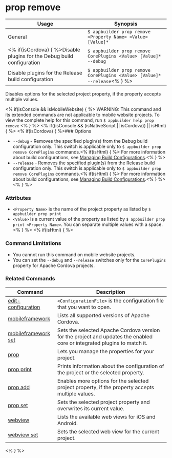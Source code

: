 prop remove
==========

Usage | Synopsis
------|-------
General | `$ appbuilder prop remove <Property Name> <Value> [Value]*`
<% if(isCordova) { %>Disable plugins for the Debug build configuration | `$ appbuilder prop remove CorePlugins <Value> [Value]* --debug`
Disable plugins for the Release build configuration | `$ appbuilder prop remove CorePlugins <Value> [Value]* --release`<% } %> 

Disables options for the selected project property, if the property accepts multiple values.

<% if(isConsole && isMobileWebsite) { %>
WARNING: This command and its extended commands are not applicable to mobile website projects. To view the complete help for this command, run `$ appbuilder help prop remove`
<% } %>
<% if((isConsole && (isNativeScript || isCordova)) || isHtml) { %>
<% if(isCordova) { %>### Options

* `--debug` - Removes the specified plugin(s) from the Debug build configuration only. This switch is applicable only to `$ appbuilder prop remove CorePlugins` commands.<% if(isHtml) { %> For more information about build configurations, see [Managing Build Configurations](http://docs.telerik.com/platform/appbuilder/build-configurations/overview).<% } %>
* `--release` - Removes the specified plugin(s) from the Release build configuration only. This switch is applicable only to `$ appbuilder prop remove CorePlugins` commands.<% if(isHtml) { %> For more information about build configurations, see [Managing Build Configurations](http://docs.telerik.com/platform/appbuilder/build-configurations/overview).<% } %>
<% } %> 
### Attributes
* `<Property Name>` is the name of the project property as listed by `$ appbuilder prop print`
* `<Value>` is a current value of the property as listed by `$ appbuilder prop print <Property Name>`. You can separate multiple values with a space.
<% } %> 
<% if(isHtml) { %> 
### Command Limitations

* You cannot run this command on mobile website projects.
* You can set the `--debug` and `--release` switches only for the `CorePlugins` property for Apache Cordova projects.

### Related Commands

Command | Description
----------|----------
[edit-configuration](edit-configuration.html) | `<ConfigurationFile>` is the configuration file that you want to open.
[mobileframework](mobileframework.html) | Lists all supported versions of Apache Cordova.
[mobileframework set](mobileframework-set.html) | Sets the selected Apache Cordova version for the project and updates the enabled core or integrated plugins to match it.
[prop](prop.html) | Lets you manage the properties for your project.
[prop print](prop-print.html) | Prints information about the configuration of the project or the selected property.
[prop add](prop-add.html) | Enables more options for the selected project property, if the property accepts multiple values.
[prop set](prop-set.html) | Sets the selected project property and overwrites its current value.
[webview](webview.html) | Lists the available web views for iOS and Android.
[webview set](webview-set.html) | Sets the selected web view for the current project.
<% } %>